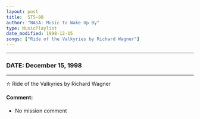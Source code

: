 ```yaml
---
layout: post
title:  STS-88
author: "NASA: Music to Wake Up By"
type: MusicPlaylist
date_modified: 1998-12-15
songs: ["Ride of the Valkyries by Richard Wagner"]
---
```


----
### DATE: December 15, 1998
----
✫ Ride of the Valkyries by Richard Wagner

#### Comment:
* No mission comment



<br/>
<center>
	<a target="_blank"
	   href="https://twitter.com/intent/tweet?hashtags=Space,NASA,Playlist,NASAWakeupCalls,SpaceProgram&text={{ page.author}}, '{{ page.songs.first }}' {{ page.title }}, {{ page.date | date: '%B %d, %Y' }}. {{ site.url }}{{ page.url }} @nasawakeupcalls">
	   <i class="fab fa-twitter" alt="Tweet this page" style="font-size: 1.3em;"></i>
	</a>
	&nbsp; 	<i class="fas fa-user-astronaut" style="font-size: 1.5em;"></i> &nbsp;
    <a type="amzn" search="'Ride of the Valkyries by Richard Wagner'" category="popular music">
        <i class="fab fa-amazon" style="font-size: 1.3em;"></i>
    </a>
</center>
